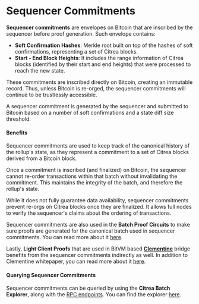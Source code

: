 # Sequencer Commitments

**Sequencer commitments** are envelopes on Bitcoin that are inscribed by the sequencer before proof generation. Such envelope contains:

- **Soft Confirmation Hashes**: Merkle root built on top of the hashes of soft confirmations, representing a set of Citrea blocks.
- **Start - End Block Heights**:  It includes the range information of Citrea blocks (identified by their start and end heights) that were processed to reach the new state.

These commitments are inscribed directly on Bitcoin, creating an immutable record. Thus, unless Bitcoin is re-orged, the sequencer commitments will continue to be trustlessly accessible. 

A sequencer commitment is generated by the sequencer and submitted to Bitcoin based on a number of soft confirmations and a state diff size threshold. 

#### Benefits

Sequencer commitments are used to keep track of the canonical history of the rollup's state, as they represent a commitment to a set of Citrea blocks derived from a Bitcoin block. 

Once a commitment is inscribed (and finalized) on Bitcoin, the sequencer cannot re-order transactions within that batch without invalidating the commitment. This maintains the integrity of the batch, and therefore the rollup's state. 

While it does not fully guarantee data availability, sequencer commitments prevent re-orgs on Citrea blocks once they are finalized. It allows full nodes to verify the sequencer's claims about the ordering of transactions.

Sequencer commitments are also used in the **Batch Proof Circuits** to make sure proofs are generated for the canonical batch used in sequencer commitments. You can read more about it [here](https://www.blog.citrea.xyz/citreas-batch-proofs/).

Lastly, **Light Client Proofs** that are used in BitVM based [**Clementine**](https://citrea.xyz/clementine_whitepaper.pdf) bridge benefits from the sequencer commitments indirectly as well. In addition to Clementine whitepaper, you can read more about it [here](https://x.com/citrea_xyz/status/1877746951309176971).

#### Querying Sequencer Commitments

Sequencer commitments can be queried by using the **Citrea Batch Explorer**, along with the [RPC endpoints](/developer-documentation/rpc-documentation/citrea-rpc-documentation.md). You can find the explorer [here](https://citrea.xyz/batch-explorer).